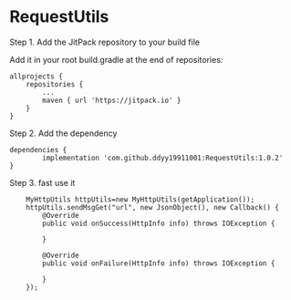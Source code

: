 # RequestUtils

Step 1. Add the JitPack repository to your build file

Add it in your root build.gradle at the end of repositories:

	allprojects {
		repositories {
			...
			maven { url 'https://jitpack.io' }
		}
	}
Step 2. Add the dependency

	dependencies {
	        implementation 'com.github.ddyy19911001:RequestUtils:1.0.2'
	}
Step 3. fast use it
       
        MyHttpUtils httpUtils=new MyHttpUtils(getApplication());
        httpUtils.sendMsgGet("url", new JsonObject(), new Callback() {
            @Override
            public void onSuccess(HttpInfo info) throws IOException {
                
            }

            @Override
            public void onFailure(HttpInfo info) throws IOException {

            }
        });

